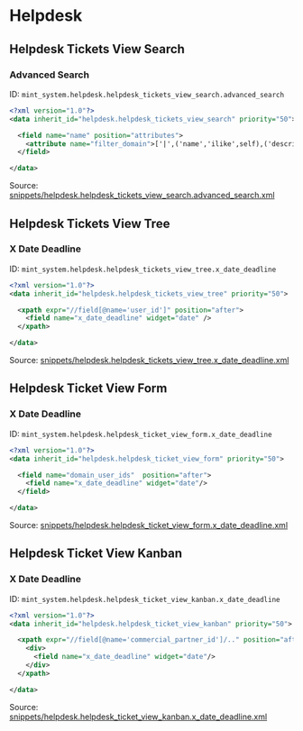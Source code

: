 # Helpdesk
## Helpdesk Tickets View Search  
### Advanced Search  
ID: `mint_system.helpdesk.helpdesk_tickets_view_search.advanced_search`  
```xml
<?xml version="1.0"?>
<data inherit_id="helpdesk.helpdesk_tickets_view_search" priority="50">

  <field name="name" position="attributes">
    <attribute name="filter_domain">['|',('name','ilike',self),('description','ilike',self)]</attribute>
  </field>

</data>
```
Source: [snippets/helpdesk.helpdesk_tickets_view_search.advanced_search.xml](https://github.com/Mint-System/Odoo-Build/tree/14.0/snippets/helpdesk.helpdesk_tickets_view_search.advanced_search.xml)

## Helpdesk Tickets View Tree  
### X Date Deadline  
ID: `mint_system.helpdesk.helpdesk_tickets_view_tree.x_date_deadline`  
```xml
<?xml version="1.0"?>
<data inherit_id="helpdesk.helpdesk_tickets_view_tree" priority="50">

  <xpath expr="//field[@name='user_id']" position="after">
    <field name="x_date_deadline" widget="date" />
  </xpath>

</data>
```
Source: [snippets/helpdesk.helpdesk_tickets_view_tree.x_date_deadline.xml](https://github.com/Mint-System/Odoo-Build/tree/14.0/snippets/helpdesk.helpdesk_tickets_view_tree.x_date_deadline.xml)

## Helpdesk Ticket View Form  
### X Date Deadline  
ID: `mint_system.helpdesk.helpdesk_ticket_view_form.x_date_deadline`  
```xml
<?xml version="1.0"?>
<data inherit_id="helpdesk.helpdesk_ticket_view_form" priority="50">

  <field name="domain_user_ids"  position="after">
    <field name="x_date_deadline" widget="date"/>
  </field>

</data>

```
Source: [snippets/helpdesk.helpdesk_ticket_view_form.x_date_deadline.xml](https://github.com/Mint-System/Odoo-Build/tree/14.0/snippets/helpdesk.helpdesk_ticket_view_form.x_date_deadline.xml)

## Helpdesk Ticket View Kanban  
### X Date Deadline  
ID: `mint_system.helpdesk.helpdesk_ticket_view_kanban.x_date_deadline`  
```xml
<?xml version="1.0"?>
<data inherit_id="helpdesk.helpdesk_ticket_view_kanban" priority="50">

  <xpath expr="//field[@name='commercial_partner_id']/.." position="after">
    <div>
      <field name="x_date_deadline" widget="date"/>
    </div>
  </xpath>

</data>
```
Source: [snippets/helpdesk.helpdesk_ticket_view_kanban.x_date_deadline.xml](https://github.com/Mint-System/Odoo-Build/tree/14.0/snippets/helpdesk.helpdesk_ticket_view_kanban.x_date_deadline.xml)

